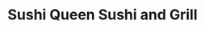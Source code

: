 ---
layout: place
title: "Sushi Queen Sushi and Grill"
permalink: /north-carolina/charlotte/sushi-queen-sushi-and-grill.html
stateAbbr: NC
stateName: North Carolina
cityName: Charlotte
seo:
  name: "Sushi Queen Sushi and Grill"
  type: Restaurant
  links: http://sushiqueengrill.weebly.com/
description: "Looking for sushi in Charlotte, North Carolina? Check out Sushi Queen Sushi and Grill for a delightful Japanese dining experience. Enjoy a variety of sushi a..."
place_id: ChIJ8yzvPu4PVIgR2UduuT0seg8
photos:
  - name: >-
      places/ChIJ8yzvPu4PVIgR2UduuT0seg8/photos/AeeoHcI7tXXRsqHOg-fUmoSuMzY_-dOqnnGCti-YObAiUD4lS3ZTbvUHBIzzXIW7rL9W-cL5NJoNU1hphrWou2xeZba4usBSEO5ECsYGe4pgKmhH0w7igXBE-bFC-qt4nC2mRfz7iI04qKIXr9_6YmEaB10tKinEOUDax6ZhEM329HmE5OIBlBMXOYO5MOqYhdreT7dByH03DVvGEf9kllay9NovbaTBLitOW4_bhgh0QApKPgg-i8la0w0nB2G5q1r8549fiLAdXl3afl9QZ8taTeIWeRYcDFA4bLamuNZqSa4CtPsgpo8EqxPZzritjCsH-4EUTTmOInvYsciUT-2lsLnJL_bdOPvSHPHCyVs4_Qm8BOWsW5U9ih4R0h3_c7KuQhNwqmtWmzyI64bPrbGxsN00MxwGIsBnz9Wiw13PKqzS1S2P
    widthPx: 4000
    heightPx: 2252
    authorAttributions:
      - displayName: Omar Sharif
        uri: https://maps.google.com/maps/contrib/110409975918534611701
        photoUri: >-
          https://lh3.googleusercontent.com/a-/ALV-UjUOdukv9pxqB8JnJ7C_tXJX3Vi9OXDK4zACtMzXPTTirQRkLc9b9A=s100-p-k-no-mo
    flagContentUri: >-
      https://www.google.com/local/imagery/report/?cb_client=maps_api_places.places_api&image_key=!1e10!2sCIHM0ogKEICAgIDaravUqwE&hl=en-US
    googleMapsUri: >-
      https://www.google.com/maps/place//data=!3m4!1e2!3m2!1sCIHM0ogKEICAgIDaravUqwE!2e10!4m2!3m1!1s0x88540fee3eef2cf3:0xf7a2c3db96e47d9
  - name: >-
      places/ChIJ8yzvPu4PVIgR2UduuT0seg8/photos/AeeoHcI5VsRTgiLCZD62PKVQYwdD-MWtm0dAcx5XBwqnIsWTfFuVgHK4OaTQfH6GhnWGuiyYBflKgyoZmj16MpxYcpQAn-SDO8o8urp6Vh0B7KoQEK1Nk6fj-Fs2WUaN6wqkXo_R4Wx3BU7bgKimRoqyvf7vb0HiQn-BMriunEHOtfRWjfMCVz-nC8LcsDD2C7Yk6q_KTA94nrhAmw_yXyJPgftY_I3gD5Vcyx4RD2yGKDTBy4KDIMxWPXrbhe-y3pcK7RdEUsyy9OwvMgOCEc9Lce53XuPgZyQlWrOribqnl7ePeQ
    widthPx: 720
    heightPx: 960
    authorAttributions:
      - displayName: Sushi Queen Sushi and Grill
        uri: https://maps.google.com/maps/contrib/116486581228761029894
        photoUri: >-
          https://lh3.googleusercontent.com/a/ACg8ocIuLz-l25Wl9Eqi7jWX9uRd_000_0dfUJChqCkL8Mrm2ey1pkw=s100-p-k-no-mo
    flagContentUri: >-
      https://www.google.com/local/imagery/report/?cb_client=maps_api_places.places_api&image_key=!1e10!2sAF1QipO8Vc1p_Q8JWeB-fvtbj3v7s5BkaAUFA8VDY5cg&hl=en-US
    googleMapsUri: >-
      https://www.google.com/maps/place//data=!3m4!1e2!3m2!1sAF1QipO8Vc1p_Q8JWeB-fvtbj3v7s5BkaAUFA8VDY5cg!2e10!4m2!3m1!1s0x88540fee3eef2cf3:0xf7a2c3db96e47d9
  - name: >-
      places/ChIJ8yzvPu4PVIgR2UduuT0seg8/photos/AeeoHcJK36h5FB5K7vOjVpOa5vDWGR8srqijE4_H1DcdL4bBtE13fMamA8G0neWNTP5fBEeqLAgXMQCDZzIV2MPRuCou9DHgiytNCvVxmDNOLkzJDs_P_IK0J0EUQbfb0aMu782KMprsBgXRWB288tba-4gtekR8fxJE5SUoN7axyZj0dw9LL2QrXS2BIJksY_lCGPfjVALs22TrsYTJyl_N-UZe7qbubFdHraajIuN8z27cWzUTZ3mZEzWgutOWq5UXvIvxe1RVf9hiUrudf_BJB35B6iI1whFZc0tu5TEdeXJp2Broi6-fEYx9SlYsPCwSydObdSTkECAy3TC98Ektr2wUsYeY8dYOpQCCGZTQsfns-GD7qJG4Xf9_oJi-PwB48E9B17Zvcg9Ot5DIYKfLXd17wubnTNDp70FzslV6tMg2qQ
    widthPx: 3024
    heightPx: 4032
    authorAttributions:
      - displayName: Alayna Rathburn
        uri: https://maps.google.com/maps/contrib/105350285288963723402
        photoUri: >-
          https://lh3.googleusercontent.com/a-/ALV-UjWS7UCG1K4LNloHSk0K7n3D-XSLS8RjSdOQ8ITnclws0MyWhCGJ=s100-p-k-no-mo
    flagContentUri: >-
      https://www.google.com/local/imagery/report/?cb_client=maps_api_places.places_api&image_key=!1e10!2sCIHM0ogKEICAgMDwp6LPKQ&hl=en-US
    googleMapsUri: >-
      https://www.google.com/maps/place//data=!3m4!1e2!3m2!1sCIHM0ogKEICAgMDwp6LPKQ!2e10!4m2!3m1!1s0x88540fee3eef2cf3:0xf7a2c3db96e47d9
  - name: >-
      places/ChIJ8yzvPu4PVIgR2UduuT0seg8/photos/AeeoHcJrOJeaDNwLFUk4Bf01FcOojboqV-gWQH8_yFk8rPlOudFpNz7Wx87f_Fau5aQPdnfYIT6sppoLJc8TGEpPUlutmsOUHBQ-R2eqBx5rtq46Y_w8W654nEHBRXuiLnCBqHCrIaqs4SVAmaJQeHmEOjeJSvNBYl5uPhDgnJHCrwpByCtOAH6-9jiBGsVFLRIzR2bTZ8cmkUpjqQRWfz1sJY33JkSw-OMQkZYe_Vm4H1Sxwanjxu9oIlNhHpTAcBqWDLnqkOF3rhtMRFhZ2LgdDx1NOKF3AfKAv4O7cB-E-6tskg
    widthPx: 3000
    heightPx: 2970
    authorAttributions:
      - displayName: Sushi Queen Sushi and Grill
        uri: https://maps.google.com/maps/contrib/116486581228761029894
        photoUri: >-
          https://lh3.googleusercontent.com/a/ACg8ocIuLz-l25Wl9Eqi7jWX9uRd_000_0dfUJChqCkL8Mrm2ey1pkw=s100-p-k-no-mo
    flagContentUri: >-
      https://www.google.com/local/imagery/report/?cb_client=maps_api_places.places_api&image_key=!1e10!2sAF1QipO-La2TVMkNQ0I_hG4joh928POE8wmXcBvx2Dq5&hl=en-US
    googleMapsUri: >-
      https://www.google.com/maps/place//data=!3m4!1e2!3m2!1sAF1QipO-La2TVMkNQ0I_hG4joh928POE8wmXcBvx2Dq5!2e10!4m2!3m1!1s0x88540fee3eef2cf3:0xf7a2c3db96e47d9
  - name: >-
      places/ChIJ8yzvPu4PVIgR2UduuT0seg8/photos/AeeoHcKkRfHp2sRWDV1JMPkZNVxWTHEJu8q8EyqFOI97aRaJDamTBDAn9eG9OUuGggr8rHmRjeWf7cWodX_nx_seOGbBTG8DRC6YdSnCd4t9EhW2uXvUy3JG0BUSQzdMUheC-PyO_dezJTq1iB6DhTn5CUC_isv4NLUjyPE0VZ7vyMCdQ3NEJJ0aYzmxBx-Qp-HnWiR7lwAZ8oEQxJef2Vc_XAXBiLNcUQGeramfZAgj-xFrKxaX1jRHY2YL5N24TJWtp7-xaZZZwZNBnRuXEaHsuy0BSF0ghL47qo678SJFRgV_0w
    widthPx: 1079
    heightPx: 805
    authorAttributions:
      - displayName: Sushi Queen Sushi and Grill
        uri: https://maps.google.com/maps/contrib/116486581228761029894
        photoUri: >-
          https://lh3.googleusercontent.com/a/ACg8ocIuLz-l25Wl9Eqi7jWX9uRd_000_0dfUJChqCkL8Mrm2ey1pkw=s100-p-k-no-mo
    flagContentUri: >-
      https://www.google.com/local/imagery/report/?cb_client=maps_api_places.places_api&image_key=!1e10!2sAF1QipPxE_4gQVBz_GRv1JCjWHc8LaBY8LRAKrtWgnDn&hl=en-US
    googleMapsUri: >-
      https://www.google.com/maps/place//data=!3m4!1e2!3m2!1sAF1QipPxE_4gQVBz_GRv1JCjWHc8LaBY8LRAKrtWgnDn!2e10!4m2!3m1!1s0x88540fee3eef2cf3:0xf7a2c3db96e47d9
  - name: >-
      places/ChIJ8yzvPu4PVIgR2UduuT0seg8/photos/AeeoHcJqcCjxEKC2GHcobRL4CVDOBHzpb8qlZ24iitvILiffbFBxQSVJVJqY_LTlHR3tSAtlm8LQMn1snaesudMEEeQuY4SsU9Tb5MhVleC0qXnAUf8ZhlTeIHvvTkKJ1A-dz-UJlUMX9hawWi-1lNEiOmg0SEKdOHoO1TppeIrZ8ECU4z9yN_3drgYoq6CgK_oZD99Df-auBhyCSxnUMuj3glJbDaza0ibv1_T1NgQpDJMDdWRPUFtE_NMi3-2zP3UrGWBIz7IMfg0l8PvnlzzXENsqWzst2niq7jPInozXjb99jA
    widthPx: 1079
    heightPx: 1021
    authorAttributions:
      - displayName: Sushi Queen Sushi and Grill
        uri: https://maps.google.com/maps/contrib/116486581228761029894
        photoUri: >-
          https://lh3.googleusercontent.com/a/ACg8ocIuLz-l25Wl9Eqi7jWX9uRd_000_0dfUJChqCkL8Mrm2ey1pkw=s100-p-k-no-mo
    flagContentUri: >-
      https://www.google.com/local/imagery/report/?cb_client=maps_api_places.places_api&image_key=!1e10!2sAF1QipM3a_jnRHQkMXDQx37c7HSZ-D1ycUzrn3dwe0cy&hl=en-US
    googleMapsUri: >-
      https://www.google.com/maps/place//data=!3m4!1e2!3m2!1sAF1QipM3a_jnRHQkMXDQx37c7HSZ-D1ycUzrn3dwe0cy!2e10!4m2!3m1!1s0x88540fee3eef2cf3:0xf7a2c3db96e47d9
  - name: >-
      places/ChIJ8yzvPu4PVIgR2UduuT0seg8/photos/AeeoHcIFBXODhFlsY1ml6XVn-09cwumU9HiLcZPQJsVoR9U_kJNaRQRFUCSdgkyDXht6zziF_Lr-7J_zYdO7bBCG6zKTS6IvfHQ-VT0ebW42Lz2D4DG2uO3BeE0e983bkrqqP7_-FUXS5NBzjiPf24xTZGKr2fdNMS4_mAJf3T7MxoeOCZQFl6i2Che0yM9WkKvFh1zlr5S6ixMM7Q4hOZZho3qnNvwP6XF7YZFljyn3pmY0KcQ2AvxG8WcJVQL9xAZUCPmzcOc67clHVesZirZSlGZntFGhYNVoU9CQx0XoW5OTlQ
    widthPx: 1079
    heightPx: 805
    authorAttributions:
      - displayName: Sushi Queen Sushi and Grill
        uri: https://maps.google.com/maps/contrib/116486581228761029894
        photoUri: >-
          https://lh3.googleusercontent.com/a/ACg8ocIuLz-l25Wl9Eqi7jWX9uRd_000_0dfUJChqCkL8Mrm2ey1pkw=s100-p-k-no-mo
    flagContentUri: >-
      https://www.google.com/local/imagery/report/?cb_client=maps_api_places.places_api&image_key=!1e10!2sAF1QipOTJmQ-wudqK7dUquRyTyR8ll2R4O-Cer0_tuI9&hl=en-US
    googleMapsUri: >-
      https://www.google.com/maps/place//data=!3m4!1e2!3m2!1sAF1QipOTJmQ-wudqK7dUquRyTyR8ll2R4O-Cer0_tuI9!2e10!4m2!3m1!1s0x88540fee3eef2cf3:0xf7a2c3db96e47d9
  - name: >-
      places/ChIJ8yzvPu4PVIgR2UduuT0seg8/photos/AeeoHcKfZz3G2kUOmPF0R_ALbQbLHQsamxmahj7hvmXL2VZIkC4GnFjQcnGGpKxmpyd5fPAwLLQLEx2rm4lLjFDhn0fkdjV3gbCxxWZ-tMy9mDkQNqr01Uix-5JljwnRkBkhEDMYNKYCspdvVal6zuCCSJw6l_v1SahloKstWJcQkqbKzZzdQ5QS8jHmgRwWXmIhqmW_151GOb6p-WIYFnoW9gIuNOjSr3pbZfE-Ps81uO6vtxXKz6L1yfQ5noRHdSpjTcdjetJ8ynozjLCSH8qYFVMz1_xZ_vIwg2OVEHU2pe4bkLZuY2TAWqWTVN7w4uEqZgknoof91z6i4SPslLIP0gNdCBiLL21wqUC9coP_ysmeZ5dibOs_NSRuGCDh0cYuW8OVcjJAuguwP32ZWVIOk1_RI2nEQAGn_VWndl8as-MBciQ
    widthPx: 4000
    heightPx: 3000
    authorAttributions:
      - displayName: Jo Covington Nencetti
        uri: https://maps.google.com/maps/contrib/108531404472156550398
        photoUri: >-
          https://lh3.googleusercontent.com/a-/ALV-UjVRXaOcniCEHmkIVbBvXIK7xi9uo3o5AUauTuqvQiiIZgTflBXDyg=s100-p-k-no-mo
    flagContentUri: >-
      https://www.google.com/local/imagery/report/?cb_client=maps_api_places.places_api&image_key=!1e10!2sCIHM0ogKEICAgIC5xI2f8QE&hl=en-US
    googleMapsUri: >-
      https://www.google.com/maps/place//data=!3m4!1e2!3m2!1sCIHM0ogKEICAgIC5xI2f8QE!2e10!4m2!3m1!1s0x88540fee3eef2cf3:0xf7a2c3db96e47d9
  - name: >-
      places/ChIJ8yzvPu4PVIgR2UduuT0seg8/photos/AeeoHcI827vV5e1THDjw3BxhcDKJSGE3hQLdtzcNhuSRvU3BpRqNcB_zfZuNVg5ZlwNF0RYyCSwm1MDfOGEeWqBib6O7pc5hIL1cZBpJ3jVFvPgUdyOsxafiFW2aZJovoYlGbg5Q2jaEXsjZDsAd37RzqiHmW-nGv8gkD-FkVuz2lUP6cyAPrt8oBZoar9DmyOPoTUJo2_MRFLeYwGTGuXCkeMyFKWCF20Rq1U3MJg37rD-94-NPxQ0Sh4P47LockY1zFDr1wCOSYiuhG-yE6ad7UqPSfWg5lqKe0TLWuGe71M0lvQ
    widthPx: 1080
    heightPx: 2107
    authorAttributions:
      - displayName: Sushi Queen Sushi and Grill
        uri: https://maps.google.com/maps/contrib/116486581228761029894
        photoUri: >-
          https://lh3.googleusercontent.com/a/ACg8ocIuLz-l25Wl9Eqi7jWX9uRd_000_0dfUJChqCkL8Mrm2ey1pkw=s100-p-k-no-mo
    flagContentUri: >-
      https://www.google.com/local/imagery/report/?cb_client=maps_api_places.places_api&image_key=!1e10!2sAF1QipNEGrVwmMJ31-32FqgwMvwq7hxFDTxhQXM2ItsX&hl=en-US
    googleMapsUri: >-
      https://www.google.com/maps/place//data=!3m4!1e2!3m2!1sAF1QipNEGrVwmMJ31-32FqgwMvwq7hxFDTxhQXM2ItsX!2e10!4m2!3m1!1s0x88540fee3eef2cf3:0xf7a2c3db96e47d9
  - name: >-
      places/ChIJ8yzvPu4PVIgR2UduuT0seg8/photos/AeeoHcI5jE-ws4L8d0cY1tXS-l_wgLP7_2dXBbrLWAnzDNnnr8uiSWbXPykREDJJtoO7D8PxdcN8tF3FJQuCfEjRKKv0los6HaXCgq88Y_bz2RokbZ8kvC6tceCzj2QefqI9WQMSOguL1SI5ZesTkUhWiTDboNTvmmP6cJ8SpoJD9JKgJQmgTvQdixe3td36yA0WBhTJokJrNUzO93anosHghAVe6PYC_p5eeKyhnagKbzDmlFEXpyNdrZTp57gvSQ2KMOG1Nz_2nHQVupCV0Uxok-PKCetmZgP2CVhMCkB_BXCdBDeSo5QQI1Ar337cY7ocBlIUB7eXNeehIkd7lBtqKDwJkUMmg44DGHivYhnzNOO61yTpD0GWdAt_EpyiyVfFauY3q4F4v9YgynL0y4yLtuPJ6xfvhfaMnwiOWF55rVc
    widthPx: 4032
    heightPx: 3024
    authorAttributions:
      - displayName: Shane Sellers
        uri: https://maps.google.com/maps/contrib/118325782439452269576
        photoUri: >-
          https://lh3.googleusercontent.com/a/ACg8ocLgrYHXBlKkGPZ71955wtBJbrUds7mcY-Lf4emD3bakSOLuAw=s100-p-k-no-mo
    flagContentUri: >-
      https://www.google.com/local/imagery/report/?cb_client=maps_api_places.places_api&image_key=!1e10!2sCIHM0ogKEICAgIDn-b7pKg&hl=en-US
    googleMapsUri: >-
      https://www.google.com/maps/place//data=!3m4!1e2!3m2!1sCIHM0ogKEICAgIDn-b7pKg!2e10!4m2!3m1!1s0x88540fee3eef2cf3:0xf7a2c3db96e47d9
address: 11524 N Tryon St unit 5, Charlotte, NC 28262, USA
street: 11524 N Tryon St unit 5
city: Charlotte
state: NC
zip: '28262'
country: USA
neighborhood: Harris - Houston
latitude: '35.334072'
longitude: '-80.713342'
accessibility_options:
  wheelchairAccessibleParking: true
  wheelchairAccessibleEntrance: true
  wheelchairAccessibleRestroom: true
  wheelchairAccessibleSeating: true
business_status: OPERATIONAL
name: Sushi Queen Sushi and Grill
google_maps_links:
  directionsUri: >-
    https://www.google.com/maps/dir//''/data=!4m7!4m6!1m1!4e2!1m2!1m1!1s0x88540fee3eef2cf3:0xf7a2c3db96e47d9!3e0
  placeUri: https://maps.google.com/?cid=1115252501343258585
  writeAReviewUri: >-
    https://www.google.com/maps/place//data=!4m3!3m2!1s0x88540fee3eef2cf3:0xf7a2c3db96e47d9!12e1
  reviewsUri: >-
    https://www.google.com/maps/place//data=!4m4!3m3!1s0x88540fee3eef2cf3:0xf7a2c3db96e47d9!9m1!1b1
  photosUri: >-
    https://www.google.com/maps/place//data=!4m3!3m2!1s0x88540fee3eef2cf3:0xf7a2c3db96e47d9!10e5
primary_type: Japanese Restaurant
opening_hours:
  regular: null
  current: null
secondary_opening_hours:
  regular:
    weekdayDescriptions: null
    type: null
  current:
    weekdayDescriptions: null
    type: null
phone: (980) 207-0168
price_level: PRICE_LEVEL_MODERATE
price_range: $10 &ndash; $20
rating: '4.4'
rating_count: 1109
website: http://sushiqueengrill.weebly.com/
reviews:
  - name: >-
      places/ChIJ8yzvPu4PVIgR2UduuT0seg8/reviews/ChdDSUhNMG9nS0VJQ0FnTUN3b01IVG9nRRAB
    relativePublishTimeDescription: 4 weeks ago
    rating: 5
    text:
      text: >-
        Absolutely stunning atmosphere and even BETTER sushi! The rolls were
        thick and jam packed with flavor, they practically melted in your mouth.
        I can't wait to come back!

        The lunch specials are great too!
      languageCode: en
    originalText:
      text: >-
        Absolutely stunning atmosphere and even BETTER sushi! The rolls were
        thick and jam packed with flavor, they practically melted in your mouth.
        I can't wait to come back!

        The lunch specials are great too!
      languageCode: en
    authorAttribution:
      displayName: Kiarylane Cuevas
      uri: https://www.google.com/maps/contrib/100086071151041328868/reviews
      photoUri: >-
        https://lh3.googleusercontent.com/a-/ALV-UjW0lhA5j2VtCxidpP8dxgzhb3F-9T81wwsEZwtR9feXJvLfxqwTiw=s128-c0x00000000-cc-rp-mo-ba4
    publishTime: '2025-03-15T22:11:16.150030Z'
    flagContentUri: >-
      https://www.google.com/local/review/rap/report?postId=ChdDSUhNMG9nS0VJQ0FnTUN3b01IVG9nRRAB&d=17924085&t=1
    googleMapsUri: >-
      https://www.google.com/maps/reviews/data=!4m6!14m5!1m4!2m3!1sChdDSUhNMG9nS0VJQ0FnTUN3b01IVG9nRRAB!2m1!1s0x88540fee3eef2cf3:0xf7a2c3db96e47d9
  - name: >-
      places/ChIJ8yzvPu4PVIgR2UduuT0seg8/reviews/ChZDSUhNMG9nS0VJQ0FnSUMyenJxUVd3EAE
    relativePublishTimeDescription: 2 months ago
    rating: 5
    text:
      text: >-
        This has been my favorite sushi spot for years, everything is always
        perfect when it comes out and always tastes great. The staff is amazing
        and will make you feel at home. 10000% recommended if you're a sushi
        lover like myself. :)
      languageCode: en
    originalText:
      text: >-
        This has been my favorite sushi spot for years, everything is always
        perfect when it comes out and always tastes great. The staff is amazing
        and will make you feel at home. 10000% recommended if you're a sushi
        lover like myself. :)
      languageCode: en
    authorAttribution:
      displayName: Raven Mitchell
      uri: https://www.google.com/maps/contrib/100375261961679823443/reviews
      photoUri: >-
        https://lh3.googleusercontent.com/a-/ALV-UjUjDdiuPIj6MQ6k__Yr-axgpbmJ6S77_VeSWHzQbb8LU9I_z6ZT4w=s128-c0x00000000-cc-rp-mo
    publishTime: '2025-01-16T01:01:55.318395Z'
    flagContentUri: >-
      https://www.google.com/local/review/rap/report?postId=ChZDSUhNMG9nS0VJQ0FnSUMyenJxUVd3EAE&d=17924085&t=1
    googleMapsUri: >-
      https://www.google.com/maps/reviews/data=!4m6!14m5!1m4!2m3!1sChZDSUhNMG9nS0VJQ0FnSUMyenJxUVd3EAE!2m1!1s0x88540fee3eef2cf3:0xf7a2c3db96e47d9
  - name: >-
      places/ChIJ8yzvPu4PVIgR2UduuT0seg8/reviews/ChZDSUhNMG9nS0VJQ0FnSUR2bXV1ck9BEAE
    relativePublishTimeDescription: 3 months ago
    rating: 5
    text:
      text: >-
        I've been twice now and I've had 2 great experiences! I got the lunch
        special for sushi and got a California and tempura shrimp roll. Second
        time I got the teriyaki chicken entree and it was excellent for a good
        price! Will be back soon!
      languageCode: en
    originalText:
      text: >-
        I've been twice now and I've had 2 great experiences! I got the lunch
        special for sushi and got a California and tempura shrimp roll. Second
        time I got the teriyaki chicken entree and it was excellent for a good
        price! Will be back soon!
      languageCode: en
    authorAttribution:
      displayName: Bach
      uri: https://www.google.com/maps/contrib/109437344777961765835/reviews
      photoUri: >-
        https://lh3.googleusercontent.com/a-/ALV-UjVWvdMp80d3xL25_i_QJ5K0zEoxAPERxCYXcbF9bVoc6-l2_UbY=s128-c0x00000000-cc-rp-mo-ba3
    publishTime: '2024-12-19T17:01:01.053805Z'
    flagContentUri: >-
      https://www.google.com/local/review/rap/report?postId=ChZDSUhNMG9nS0VJQ0FnSUR2bXV1ck9BEAE&d=17924085&t=1
    googleMapsUri: >-
      https://www.google.com/maps/reviews/data=!4m6!14m5!1m4!2m3!1sChZDSUhNMG9nS0VJQ0FnSUR2bXV1ck9BEAE!2m1!1s0x88540fee3eef2cf3:0xf7a2c3db96e47d9
  - name: >-
      places/ChIJ8yzvPu4PVIgR2UduuT0seg8/reviews/ChZDSUhNMG9nS0VJQ0FnSUR2MmNuUGFBEAE
    relativePublishTimeDescription: 3 months ago
    rating: 5
    text:
      text: >-
        I ordered the chicken hibachi. It was definitely a bang for my buck.


        The rice was cooked well and so was the chicken and vegetables. I will
        say it could have used more spice but that’s what I personally like.


        Great parking situation and attentive staff.

        I have no issues with sushi queen and I would return again.
      languageCode: en
    originalText:
      text: >-
        I ordered the chicken hibachi. It was definitely a bang for my buck.


        The rice was cooked well and so was the chicken and vegetables. I will
        say it could have used more spice but that’s what I personally like.


        Great parking situation and attentive staff.

        I have no issues with sushi queen and I would return again.
      languageCode: en
    authorAttribution:
      displayName: Hannah
      uri: https://www.google.com/maps/contrib/106119756997508362965/reviews
      photoUri: >-
        https://lh3.googleusercontent.com/a-/ALV-UjUZh8kILLAULXKC-xeSna2FwXrfoV13H918tJryyVVSy927Ygkp=s128-c0x00000000-cc-rp-mo-ba4
    publishTime: '2024-12-22T00:12:33.123188Z'
    flagContentUri: >-
      https://www.google.com/local/review/rap/report?postId=ChZDSUhNMG9nS0VJQ0FnSUR2MmNuUGFBEAE&d=17924085&t=1
    googleMapsUri: >-
      https://www.google.com/maps/reviews/data=!4m6!14m5!1m4!2m3!1sChZDSUhNMG9nS0VJQ0FnSUR2MmNuUGFBEAE!2m1!1s0x88540fee3eef2cf3:0xf7a2c3db96e47d9
  - name: >-
      places/ChIJ8yzvPu4PVIgR2UduuT0seg8/reviews/ChdDSUhNMG9nS0VJQ0FnSURMalBhWGxRRRAB
    relativePublishTimeDescription: 9 months ago
    rating: 2
    text:
      text: >-
        Was really excited to try this place, but left extremely disappointed.
        Ordered a sushi roll, steak & shrimp hibachi, and egg rolls. Soup and
        egg rolls came quickly and were great. Waited an hour for my entree for
        steak to come out well done instead of medium as requested. Sushi seemed
        to have been forgotten and came out as a hot roll after having been
        listed as a raw roll. The manager’s attempt to reconcile the entree was
        offering $3 off. after pressing the issue, I  do appreciate that she
        ended up comping the entree but I most likely won’t return.
      languageCode: en
    originalText:
      text: >-
        Was really excited to try this place, but left extremely disappointed.
        Ordered a sushi roll, steak & shrimp hibachi, and egg rolls. Soup and
        egg rolls came quickly and were great. Waited an hour for my entree for
        steak to come out well done instead of medium as requested. Sushi seemed
        to have been forgotten and came out as a hot roll after having been
        listed as a raw roll. The manager’s attempt to reconcile the entree was
        offering $3 off. after pressing the issue, I  do appreciate that she
        ended up comping the entree but I most likely won’t return.
      languageCode: en
    authorAttribution:
      displayName: Marissa Bryant
      uri: https://www.google.com/maps/contrib/103565585114567389994/reviews
      photoUri: >-
        https://lh3.googleusercontent.com/a/ACg8ocLVjyFF6MkVfxsAZFxHiMMCVQDUuQ37Xe4IkEYhqD-hexyK15M=s128-c0x00000000-cc-rp-mo-ba3
    publishTime: '2024-06-25T22:59:49.064174Z'
    flagContentUri: >-
      https://www.google.com/local/review/rap/report?postId=ChdDSUhNMG9nS0VJQ0FnSURMalBhWGxRRRAB&d=17924085&t=1
    googleMapsUri: >-
      https://www.google.com/maps/reviews/data=!4m6!14m5!1m4!2m3!1sChdDSUhNMG9nS0VJQ0FnSURMalBhWGxRRRAB!2m1!1s0x88540fee3eef2cf3:0xf7a2c3db96e47d9
parking_options:
  freeParkingLot: true
  freeStreetParking: true
  valetParking: false
payment_options:
  acceptsCreditCards: true
  acceptsDebitCards: true
  acceptsCashOnly: false
  acceptsNfc: true
allow_dogs: null
curbside_pickup: true
delivery: null
dine_in: true
good_for_children: true
good_for_groups: true
good_for_sports: false
live_music: false
menu_for_children: true
outdoor_seating: false
reservable: null
restroom: true
serves_beer: true
serves_breakfast: false
serves_brunch: false
serves_cocktails: true
serves_coffee: null
serves_dinner: true
serves_dessert: true
serves_lunch: true
serves_vegetarian_food: true
serves_wine: true
takeout: true
summary: null

---